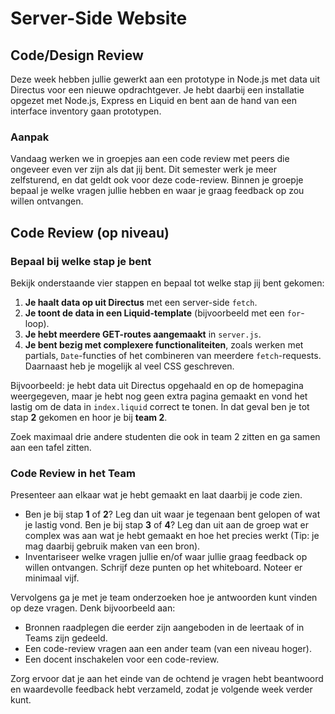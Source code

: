 # Server-Side Website  

## Code/Design Review  

Deze week hebben jullie gewerkt aan een prototype in Node.js met data uit Directus voor een nieuwe opdrachtgever. Je hebt daarbij een installatie opgezet met Node.js, Express en Liquid en bent aan de hand van een interface inventory gaan prototypen.  

### Aanpak  

Vandaag werken we in groepjes aan een code review met peers die ongeveer even ver zijn als dat jij bent. Dit semester werk je meer zelfsturend, en dat geldt ook voor deze code-review. Binnen je groepje bepaal je welke vragen jullie hebben en waar je graag feedback op zou willen ontvangen.  

## Code Review (op niveau)  

### Bepaal bij welke stap je bent  

Bekijk onderstaande vier stappen en bepaal tot welke stap jij bent gekomen:  

1. **Je haalt data op uit Directus** met een server-side `fetch`.  
2. **Je toont de data in een Liquid-template** (bijvoorbeeld met een `for`-loop).  
3. **Je hebt meerdere GET-routes aangemaakt** in `server.js`.  
4. **Je bent bezig met complexere functionaliteiten**, zoals werken met partials, `Date`-functies of het combineren van meerdere `fetch`-requests. Daarnaast heb je mogelijk al veel CSS geschreven.  

Bijvoorbeeld: je hebt data uit Directus opgehaald en op de homepagina weergegeven, maar je hebt nog geen extra pagina gemaakt en vond het lastig om de data in `index.liquid` correct te tonen. In dat geval ben je tot stap **2** gekomen en hoor je bij **team 2**. 

Zoek maximaal drie andere studenten die ook in team 2 zitten en ga samen aan een tafel zitten.  

### Code Review in het Team  

Presenteer aan elkaar wat je hebt gemaakt en laat daarbij je code zien.  

- Ben je bij stap **1** of **2**? Leg dan uit waar je tegenaan bent gelopen of wat je lastig vond. Ben je bij stap **3** of **4**? Leg dan uit aan de groep wat er complex was aan wat je hebt gemaakt en hoe het precies werkt (Tip: je mag daarbij gebruik maken van een bron).  
- Inventariseer welke vragen jullie en/of waar jullie graag feedback op willen ontvangen. Schrijf deze punten op het whiteboard. Noteer er minimaal vijf. 

Vervolgens ga je met je team onderzoeken hoe je antwoorden kunt vinden op deze vragen. Denk bijvoorbeeld aan:  

- Bronnen raadplegen die eerder zijn aangeboden in de leertaak of in Teams zijn gedeeld.  
- Een code-review vragen aan een ander team (van een niveau hoger).  
- Een docent inschakelen voor een code-review.  

Zorg ervoor dat je aan het einde van de ochtend je vragen hebt beantwoord en waardevolle feedback hebt verzameld, zodat je volgende week verder kunt.  
